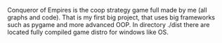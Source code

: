 Conqueror of Empires is the coop strategy game full made by me (all graphs and code). That is my first big project, that uses big frameworks such as pygame and more advanced OOP.
In directory ./dist there are located fully compiled game distro for windows like OS.
